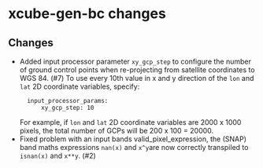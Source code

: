 # xcube-gen-bc changes

## Changes

* Added input processor parameter `xy_gcp_step` to configure the number of 
  ground control points when re-projecting from satellite coordinates to WGS 84. (#7)
  To use every 10th value in x and y direction of the `lon` and `lat` 2D coordinate 
  variables, specify:
  ```
    input_processor_params:
        xy_gcp_step: 10
  ```      
  For example, if `lon` and `lat` 2D coordinate variables are 2000 x 1000 pixels, 
  the total number of GCPs will be 200 x 100 = 20000.    
* Fixed problem with an input bands valid_pixel_expression, the (SNAP) band maths expressions
  `nan(x)` and `x^y`are now correctly transpiled to `isnan(x)` and `x**y`. (#2)